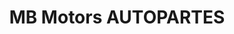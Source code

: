 ---
title: "MB Motors AUTOPARTES"
url: /ciudad-del-este/mb-motors-autopartes/
shop: piezas de automóviles
---